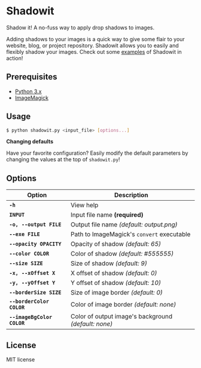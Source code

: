 # Shadowit

Shadow it! A no-fuss way to apply drop shadows to images.

Adding shadows to your images is a quick way to give some flair to your website, blog, or project repository. Shadowit allows you to easily and flexibly shadow your images. Check out some [examples](examples/examples.md) of Shadowit in action!

## Prerequisites

- [Python 3.x](https://www.python.org/downloads/)
- [ImageMagick](http://www.imagemagick.org/script/binary-releases.php)

## Usage

```bash
$ python shadowit.py <input_file> [options...]
```

**Changing defaults**

Have your favorite configuration? Easily modify the default parameters by changing the values at the top of `shadowit.py`!

## Options

Option                      | Description
---                         | ---
**`-h`**                    | View help
**`INPUT`**                 | Input file name **(required)**
**`-o, --output FILE`**     | Output file name *(default: output.png)*
**`--exe FILE`**            | Path to ImageMagick's `convert` executable
**`--opacity OPACITY`**     | Opacity of shadow *(default: 65)*
**`--color COLOR`**         | Color of shadow *(default: #555555)*
**`--size SIZE`**           | Size of shadow *(default: 9)*
**`-x, --xOffset X`**       | X offset of shadow *(default: 0)*
**`-y, --yOffset Y`**       | Y offset of shadow *(default: 10)*
**`--borderSize SIZE`**     | Size of image border *(default: 0)*
**`--borderColor COLOR`**   | Color of image border *(default: none)*
**`--imageBgColor COLOR`**  | Color of output image's background *(default: none)*

## License

MIT license
